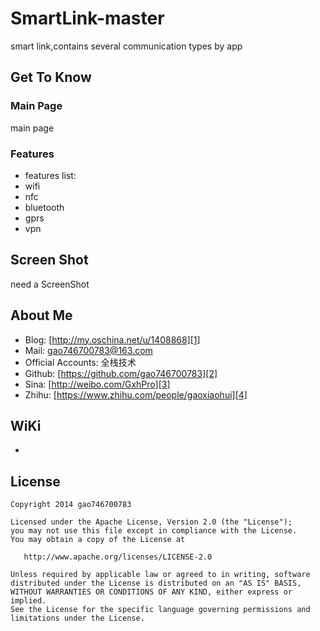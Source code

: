 # SmartLink-master
smart link,contains several communication types by app
## Get To Know
### Main Page
  main page
### Features
- features list:
- wifi
- nfc
- bluetooth
- gprs
- vpn

## Screen Shot
need a ScreenShot

## About Me

* Blog: [http://my.oschina.net/u/1408868][1]
* Mail: gao746700783@163.com
* Official Accounts: 全栈技术
* Github: [https://github.com/gao746700783][2]
* Sina: [http://weibo.com/GxhPro][3]
* Zhihu: [https://www.zhihu.com/people/gaoxiaohui][4]

## WiKi
* 

## License

    Copyright 2014 gao746700783

    Licensed under the Apache License, Version 2.0 (the "License");
    you may not use this file except in compliance with the License.
    You may obtain a copy of the License at

       http://www.apache.org/licenses/LICENSE-2.0

    Unless required by applicable law or agreed to in writing, software
    distributed under the License is distributed on an "AS IS" BASIS,
    WITHOUT WARRANTIES OR CONDITIONS OF ANY KIND, either express or implied.
    See the License for the specific language governing permissions and
    limitations under the License.



[1]: http://my.oschina.net/u/1408868
[2]: https://github.com/gao746700783
[3]: http://weibo.com/GxhPro
[4]: https://www.zhihu.com/people/gaoxiaohui
